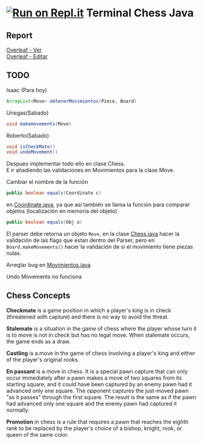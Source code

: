 [![Run on Repl.it](https://repl.it/badge/github/Uriegas/Terminal-Chess-Java)](https://repl.it/@Uriegas/Terminal-Chess-Java)
Terminal Chess Java
==================

## Report  
[Overleaf - Ver](https://www.overleaf.com/read/jwprchbnfsbw)  
[Overleaf - Editar](https://www.overleaf.com/9577246851cdscmhvgdnwm)  

## TODO
Isaac (Para hoy)
```java
ArrayList<Move> obtenerMovimientos(Piece, Board)
```
Uriegas(Sabado)
```java
void makemovements(Move)
```
Roberto(Sabado)
```java
void isCheckMate()
void undoMovement()
```
Despues implementar todo ello en clase Chess.  
E ir añadiendo las validaciones en Movimientos para la clase Move.

Cambiar el nombre de la función
```java 
public boolean equals(Coordinate c)
```
en [Coordinate.java](Coordinate.java), ya que asi también se llama la función para comparar objetos (localización en memoria del objeto)

```java 
public boolean equals(Obj o)
```

El parser debe retorna un objeto `Move`, en la clase [Chess.java](Chess.java) hacer la validación de las flags que estan dentro del Parser, pero en `Board.makeMovements()` hacer la validación de si el movimiento tiene piezas nulas.  

Arreglar bug en [Movimientos.java](Movimientos.java)  

Undo Movements no funciona

## Chess Concepts  
**Checkmate** is a game position in which a player's king is in check (threatened with capture) and there is no way to avoid the threat.  

**Stalemate** is a situation in the game of chess where the player whose turn it is to move is not in check but has no legal move. When stalemate occurs, the game ends as a draw.

**Castling** is a move in the game of chess involving a player's king and either of the player's original rooks.  

**En passant** is a move in chess. It is a special pawn capture that can only occur immediately after a pawn makes a move of two squares from its starting square, and it could have been captured by an enemy pawn had it advanced only one square. The opponent captures the just-moved pawn "as it passes" through the first square. The result is the same as if the pawn had advanced only one square and the enemy pawn had captured it normally.  

**Promotion** in chess is a rule that requires a pawn that reaches the eighth rank to be replaced by the player's choice of a bishop, knight, rook, or queen of the same color.
